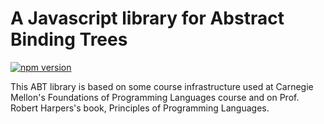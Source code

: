 A Javascript library for Abstract Binding Trees
===============================================

[![npm version](https://badge.fury.io/js/%40calculemus%2Fabt.svg)](https://badge.fury.io/js/%40calculemus%2Fabt)

This ABT library is based on some course infrastructure used at Carnegie Mellon's Foundations of Programming
Languages course and on Prof. Robert Harpers's book, Principles of Programming Languages.

